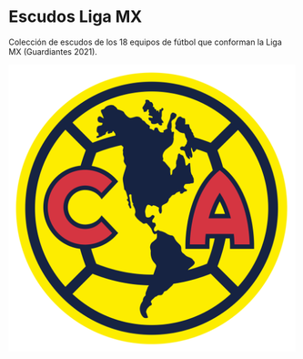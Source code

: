 # Escudos Liga MX

Colección de escudos de los 18 equipos de fútbol que conforman la Liga MX (Guardiantes 2021).

![America](src/america.svg)
